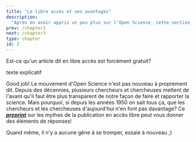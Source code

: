 ```yaml
---
title: "Le libre accès et ses avantages"
description:
  "Après en avoir appris un peu plus sur l'Open Science, cette section approfondira l'aspect du libre accès (Open Access) et ses avantages. En espérant que vous apprécierez les bénéfices personnels et sociétaux qu'une personne peut engendrer en ouvrant ses recherches."
prev: /chapter1
next: /chapter3
type: chapter
id: 2
---
```

<exercise id="1" title="Qu'est-ce que le libre accès?" type="slides">

<slides source="chapter2_01_libre">
</slides>

</exercise>

<exercise id="2" title="Testez vos connaissances">

Est-ce qu'un article dit en libre accès est forcément gratuit?

<choice>
<opt text="Oui" correct="true">
texte explicatif

</opt>

<opt text="Non">

Good job! Le mouvement d'Open Science n'est pas nouveau à proprement dit. Depuis des décennies, plusieurs chercheurs et chercheuses mettent de l'avant qu'il faut être plus transparent de notre façon de faire et rapporter la science. Mais pourquoi, si depuis les années 1950 on sait tous ça, que les chercheurs et les chercheuses d'aujourd'hui n'en font pas davantage? Ce [***preprint***](https://peerj.com/preprints/27580/) sur les mythes de la publication en accès libre peut vous donner des éléments de réponses!

</opt>

<opt text="Je ne sais pas, je ne veux pas me mouiller">

Quand même, il n'y a aucune gêne à se tromper, essaie à nouveau ;)

</opt>
</choice>

</exercise>

<exercise id="3" title="Quels sont les avantages associés au libre accès?" type="slides">

<slides source="chapter2_02_liberetoi">
</slides>

</exercise>
